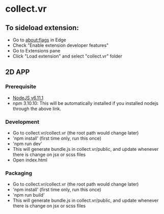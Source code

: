 # collect.vr

## To sideload extension:
  - Go to [about:flags](about:flags) in Edge
  - Check "Enable extension developer features"
  - Go to Extensions pane
  - Click "Load extension" and select "collect.vr" folder

## 2D APP
### Prerequisite
  - [NodeJS v6.11.1](https://nodejs.org/en/)
  - npm 3.10.10: This will be automatically installed if you installed nodejs through the above link.

### Development
  - Go to collect.vr/collect.vr (the root path would change later)  
  - 'npm install' (first time only, run this once)
  - 'npm run dev'
  - This will generate bundle.js in collect.vr/public, and update whenever there is change on jsx or scss files
  - Open index.html

### Packaging
  - Go to collect.vr/collect.vr (the root path would change later)
  - 'npm install' (first time only, run this once)
  - 'npm run build'
  - This will generate bundle.js in collect.vr/public, and update whenever there is change on jsx or scss files
